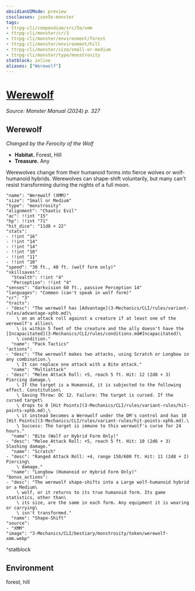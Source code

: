 ```yaml
---
obsidianUIMode: preview
cssclasses: json5e-monster
tags:
- ttrpg-cli/compendium/src/5e/xmm
- ttrpg-cli/monster/cr/3
- ttrpg-cli/monster/environment/forest
- ttrpg-cli/monster/environment/hill
- ttrpg-cli/monster/size/small-or-medium
- ttrpg-cli/monster/type/monstrosity
statblock: inline
aliases: ["Werewolf"]
---
```

# [Werewolf](3-Mechanics\CLI\bestiary\monstrosity/werewolf-xmm.md)
*Source: Monster Manual (2024) p. 327*  

## Werewolf

*Changed by the Ferocity of the Wolf*

- **Habitat.** Forest, Hill  
- **Treasure.** Any  

Werewolves change from their humanoid forms into fierce wolves or wolf-humanoid hybrids. Werewolves can shape-shift voluntarily, but many can't resist transforming during the nights of a full moon.

```statblock
"name": "Werewolf (XMM)"
"size": "Small or Medium"
"type": "monstrosity"
"alignment": "Chaotic Evil"
"ac": !!int "15"
"hp": !!int "71"
"hit_dice": "11d8 + 22"
"stats":
- !!int "16"
- !!int "14"
- !!int "14"
- !!int "10"
- !!int "11"
- !!int "10"
"speed": "30 ft., 40 ft. (wolf form only)"
"skillsaves":
  "Stealth": !!int "4"
  "Perception": !!int "4"
"senses": "darkvision 60 ft., passive Perception 14"
"languages": "Common (can't speak in wolf form)"
"cr": "3"
"traits":
- "desc": "The werewolf has [Advantage](3-Mechanics/CLI/rules/variant-rules/advantage-xphb.md)\
    \ on an attack roll against a creature if at least one of the werewolf's allies\
    \ is within 5 feet of the creature and the ally doesn't have the [Incapacitated](3-Mechanics/CLI/rules/conditions.md#Incapacitated)\
    \ condition."
  "name": "Pack Tactics"
"actions":
- "desc": "The werewolf makes two attacks, using Scratch or Longbow in any combination.\
    \ It can replace one attack with a Bite attack."
  "name": "Multiattack"
- "desc": "Melee Attack Roll: +5, reach 5 ft. Hit: 12 (2d8 + 3) Piercing damage.\
    \ If the target is a Humanoid, it is subjected to the following effect. Constitution\
    \ Saving Throw: DC 12. Failure: The target is cursed. If the cursed target\
    \ drops to 0 [Hit Points](3-Mechanics/CLI/rules/variant-rules/hit-points-xphb.md),\
    \ it instead becomes a Werewolf under the DM's control and has 10 [Hit Points](3-Mechanics/CLI/rules/variant-rules/hit-points-xphb.md).\
    \ Success: The target is immune to this werewolf's curse for 24 hours."
  "name": "Bite (Wolf or Hybrid Form Only)"
- "desc": "Melee Attack Roll: +5, reach 5 ft. Hit: 10 (2d6 + 3) Slashing damage."
  "name": "Scratch"
- "desc": "Ranged Attack Roll: +4, range 150/600 ft. Hit: 11 (2d8 + 2) Piercing\
    \ damage."
  "name": "Longbow (Humanoid or Hybrid Form Only)"
"bonus_actions":
- "desc": "The werewolf shape-shifts into a Large wolf-humanoid hybrid or a Medium\
    \ wolf, or it returns to its true humanoid form. Its game statistics, other than\
    \ its size, are the same in each form. Any equipment it is wearing or carrying\
    \ isn't transformed."
  "name": "Shape-Shift"
"source":
- "XMM"
"image": "3-Mechanics/CLI/bestiary/monstrosity/token/werewolf-xmm.webp"
```
^statblock

## Environment

forest, hill